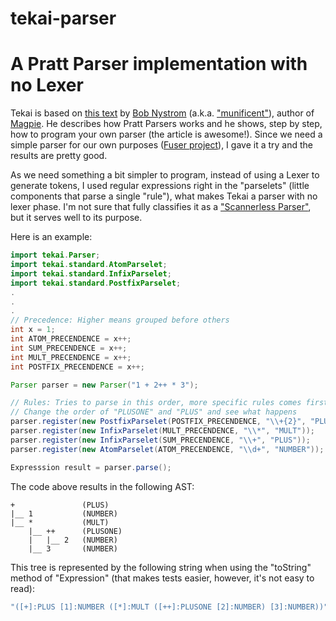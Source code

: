 # tekai-parser

A Pratt Parser implementation with no Lexer
===========================================

Tekai is based on [this text](http://journal.stuffwithstuff.com/2011/03/19/pratt-parsers-expression-parsing-made-easy) by [Bob Nystrom](http://www.stuffwithstuff.com/bob-nystrom.html) (a.k.a. ["munificent"](https://github.com/munificent)), author of [Magpie](http://github.com/munificent/magpie). He describes how Pratt Parsers works and he shows, step by step, how to program your own parser (the article is awesome!). Since we need a simple parser for our own purposes ([Fuser project](https://github.com/ruliana/Fuser)), I gave it a try and the results are pretty good.

As we need something a bit simpler to program, instead of using a Lexer to generate tokens, I used regular expressions right in the "parselets" (little components that parse a single "rule"), what makes Tekai a parser with no lexer phase. I'm not sure that fully classifies it as a ["Scannerless Parser"](http://en.wikipedia.org/wiki/Scannerless_parsing), but it serves well to its purpose.

Here is an example:

```java
import tekai.Parser;
import tekai.standard.AtomParselet;
import tekai.standard.InfixParselet;
import tekai.standard.PostfixParselet;
.
.
.
// Precedence: Higher means grouped before others
int x = 1;
int ATOM_PRECENDENCE = x++;
int SUM_PRECENDENCE = x++;
int MULT_PRECENDENCE = x++;
int POSTFIX_PRECENDENCE = x++;

Parser parser = new Parser("1 + 2++ * 3");

// Rules: Tries to parse in this order, more specific rules comes first.
// Change the order of "PLUSONE" and "PLUS" and see what happens
parser.register(new PostfixParselet(POSTFIX_PRECENDENCE, "\\+{2}", "PLUSONE"));
parser.register(new InfixParselet(MULT_PRECENDENCE, "\\*", "MULT"));
parser.register(new InfixParselet(SUM_PRECENDENCE, "\\+", "PLUS"));
parser.register(new AtomParselet(ATOM_PRECENDENCE, "\\d+", "NUMBER"));

Expresssion result = parser.parse();
```

The code above results in the following AST:

    +               (PLUS)
    |__ 1           (NUMBER)
    |__ *           (MULT)
        |__ ++      (PLUSONE)
        |   |__ 2   (NUMBER)
        |__ 3       (NUMBER)

This tree is represented by the following string when using the "toString" method of "Expression" (that makes tests easier, however, it's not easy to read):

```java
"([+]:PLUS [1]:NUMBER ([*]:MULT ([++]:PLUSONE [2]:NUMBER) [3]:NUMBER))"
```